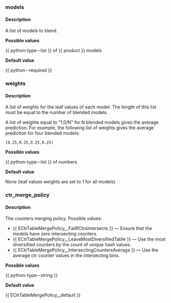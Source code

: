  ### models

#### Description

A list of models to blend.

**Possible values** 

{{ python-type--list }} of {{ product }} models

**Default value** 

{{ python--required }}

### weights

#### Description

A list of weights for the leaf values of each model. The length of this list must be equal to the number of blended models.

А list of weights equal to <q>1.0/N</q> for N blended models gives the average prediction. For example, the following list of weights gives the average prediction for four blended models:

```
[0.25,0.25,0.25,0.25]
```
**Possible values**

{{ python-type--list }} of numbers

**Default value** 

None (leaf values weights are set to 1 for all models)

### ctr_merge_policy

#### Description

The counters merging policy. Possible values:
- {{ ECtrTableMergePolicy__FailIfCtrsIntersects }} — Ensure that the models have zero intersecting counters.
- {{ ECtrTableMergePolicy__LeaveMostDiversifiedTable }} — Use the most diversified counters by the count of unique hash values.
- {{ ECtrTableMergePolicy__IntersectingCountersAverage }} — Use the average ctr counter values in the intersecting bins.

**Possible values** 

{{ python-type--string }}

**Default value** 

{{ ECtrTableMergePolicy__default }}
